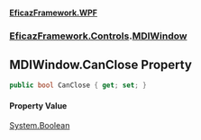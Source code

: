 #### [EficazFramework.WPF](EficazFrameworkWPF.md 'EficazFramework WPF')
### [EficazFramework.Controls](EficazFrameworkWPF.md#EficazFramework.Controls 'EficazFramework.Controls').[MDIWindow](EficazFramework.Controls/MDIWindow.md 'EficazFramework.Controls.MDIWindow')

## MDIWindow.CanClose Property

```csharp
public bool CanClose { get; set; }
```

#### Property Value
[System.Boolean](https://docs.microsoft.com/en-us/dotnet/api/System.Boolean 'System.Boolean')